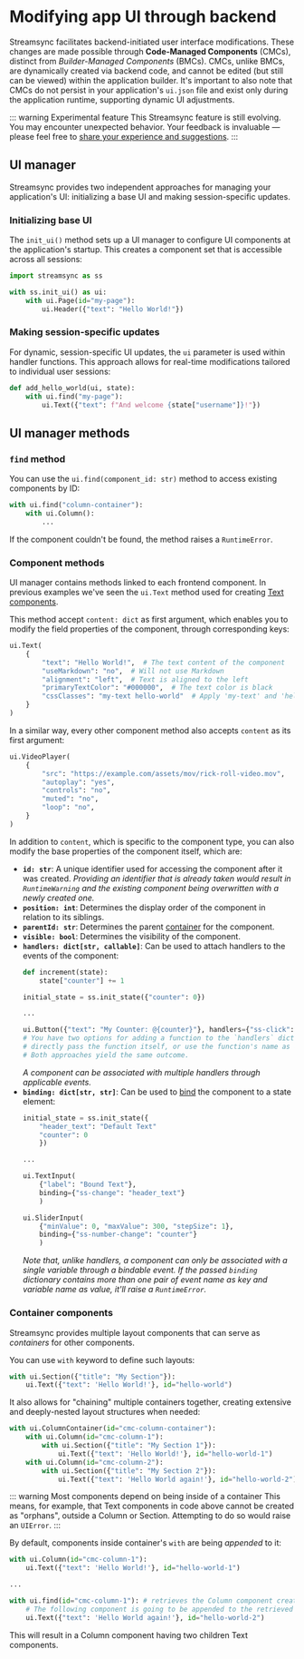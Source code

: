 # Modifying app UI through backend

Streamsync facilitates backend-initiated user interface modifications. These changes are made possible through **Code-Managed Components** (CMCs), distinct from *Builder-Managed Components* (BMCs). CMCs, unlike BMCs, are dynamically created via backend code, and cannot be edited (but still can be viewed) within the application builder. It's important to also note that CMCs do not persist in your application's `ui.json` file and exist only during the application runtime, supporting dynamic UI adjustments.

::: warning Experimental feature
This Streamsync feature is still evolving. You may encounter unexpected behavior. Your feedback is invaluable — please feel free to [share your experience and suggestions](https://github.com/streamsync-cloud/streamsync/discussions). 
:::

## UI manager

Streamsync provides two independent approaches for managing your application's UI: initializing a base UI and making session-specific updates.

### Initializing base UI

The `init_ui()` method sets up a UI manager to configure UI components at the application's startup. This creates a component set that is accessible across all sessions:

```python
import streamsync as ss

with ss.init_ui() as ui:
    with ui.Page(id="my-page"):
        ui.Header({"text": "Hello World!"})
```

### Making session-specific updates

For dynamic, session-specific UI updates, the `ui` parameter is used within handler functions. This approach allows for real-time modifications tailored to individual user sessions:

```python
def add_hello_world(ui, state):
    with ui.find("my-page"):
        ui.Text({"text": f"And welcome {state["username"]}!"})
```

## UI manager methods

### `find` method

You can use the `ui.find(component_id: str)` method to access existing components by ID:
```python
with ui.find("column-container"):
    with ui.Column():
        ...
```
If the component couldn't be found, the method raises a `RuntimeError`.

### Component methods

UI manager contains methods linked to each frontend component. In previous examples we've seen the `ui.Text` method used for creating [Text components](https://www.streamsync.cloud/component-list.html#text). 

This method accept `content: dict` as first argument, which enables you to modify the field properties of the component, through corresponding keys:
```python
ui.Text(
    {
        "text": "Hello World!",  # The text content of the component
        "useMarkdown": "no",  # Will not use Markdown
        "alignment": "left",  # Text is aligned to the left
        "primaryTextColor": "#000000",  # The text color is black
        "cssClasses": "my-text hello-world"  # Apply 'my-text' and 'hello-world' CSS classes
    }
)
```

In a similar way, every other component method also accepts `content` as its first argument:
```python
ui.VideoPlayer(
    {
        "src": "https://example.com/assets/mov/rick-roll-video.mov",
        "autoplay": "yes",
        "controls": "no",
        "muted": "no",
        "loop": "no",
    }
)
```

In addition to `content`, which is specific to the component type, you can also modify the base properties of the component itself, which are:
- **`id: str`**: A unique identifier used for accessing the component after it was created.
    *Providing an identifier that is already taken would result in `RuntimeWarning` and the existing component being overwritten with a newly created one.*
- **`position: int`**: Determines the display order of the component in relation to its siblings.
- **`parentId: str`**: Determines the parent [container](#container-components) for the component.
- **`visible: bool`**: Determines the visibility of the component.
- **`handlers: dict[str, callable]`**: Can be used to attach handlers to the events of the component:
    ```python
    def increment(state):
        state["counter"] += 1

    initial_state = ss.init_state({"counter": 0})

    ...
    
    ui.Button({"text": "My Counter: @{counter}"}, handlers={"ss-click": increment})
    # You have two options for adding a function to the `handlers` dictionary: 
    # directly pass the function itself, or use the function's name as a string. 
    # Both approaches yield the same outcome.
    ```
    *A component can be associated with multiple handlers through applicable events.*
- **`binding: dict[str, str]`**: Can be used to [bind](https://www.streamsync.cloud/builder-basics.html#binding) the component to a state element:
    ```python
    initial_state = ss.init_state({
        "header_text": "Default Text"
        "counter": 0
        })
    
    ...

    ui.TextInput(
        {"label": "Bound Text"}, 
        binding={"ss-change": "header_text"}
        )

    ui.SliderInput(
        {"minValue": 0, "maxValue": 300, "stepSize": 1}, 
        binding={"ss-number-change": "counter"}
        )
    ```
    *Note that, unlike handlers, a component can only be associated with a single variable through a bindable event. If the passed `binding` dictionary contains more than one pair of event name as key and variable name as value, it'll raise a `RuntimeError`.*

### Container components

Streamsync provides multiple layout components that can serve as *containers* for other components. 

You can use `with` keyword to define such layouts:
```python
with ui.Section({"title": "My Section"}):
    ui.Text({"text": 'Hello World!'}, id="hello-world")
```

It also allows for "chaining" multiple containers together, creating extensive and deeply-nested layout structures when needed:
```python
with ui.ColumnContainer(id="cmc-column-container"):
    with ui.Column(id="cmc-column-1"):
        with ui.Section({"title": "My Section 1"}):
            ui.Text({"text": 'Hello World!'}, id="hello-world-1")
    with ui.Column(id="cmc-column-2"):
        with ui.Section({"title": "My Section 2"}):
            ui.Text({"text": 'Hello World again!'}, id="hello-world-2")
```

::: warning Most components depend on being inside of a container
This means, for example, that Text components in code above cannot be created as "orphans", outside a Column or Section. Attempting to do so would raise an `UIError`.
:::

By default, components inside container's `with` are being *appended* to it:
```python
with ui.Column(id="cmc-column-1"):
    ui.Text({"text": 'Hello World!'}, id="hello-world-1")

...

with ui.find(id="cmc-column-1"): # retrieves the Column component created before
    # The following component is going to be appended to the retrieved Column
    ui.Text({"text": 'Hello World again!'}, id="hello-world-2")
```

This will result in a Column component having two children Text components.